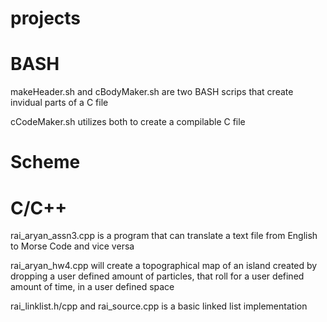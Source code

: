 # projects
# BASH
  makeHeader.sh and cBodyMaker.sh are two BASH scrips that create invidual parts of a C file
  
  cCodeMaker.sh utilizes both to create a compilable C file
  
# Scheme
  
# C/C++
  rai_aryan_assn3.cpp is a program that can translate a text file from English to Morse Code and vice versa
  
  rai_aryan_hw4.cpp will create a topographical map of an island created by dropping a user defined amount of particles, that roll for a user defined amount of time, in a user defined space
  
  rai_linklist.h/cpp and rai_source.cpp is a basic linked list implementation
  
